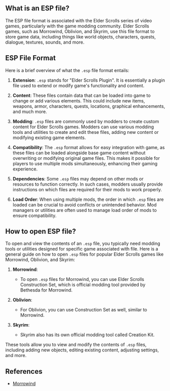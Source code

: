 ## What is an ESP file?

The ESP file format is associated with the Elder Scrolls series of video games, particularly with the game modding community. Elder Scrolls games, such as Morrowind, Oblivion, and Skyrim, use this file format to store game data, including things like world objects, characters, quests, dialogue, textures, sounds, and more.

## ESP File Format

Here is a brief overview of what the `.esp` file format entails:

1.  **Extension**: `.esp` stands for "Elder Scrolls Plugin". It is essentially a plugin file used to extend or modify game's functionality and content.
    
2.  **Content**: These files contain data that can be loaded into game to change or add various elements. This could include new items, weapons, armor, characters, quests, locations, graphical enhancements, and much more.
    
3.  **Modding**: `.esp` files are commonly used by modders to create custom content for Elder Scrolls games. Modders can use various modding tools and utilities to create and edit these files, adding new content or modifying existing game elements.
    
4.  **Compatibility**: The `.esp` format allows for easy integration with game, as these files can be loaded alongside base game content without overwriting or modifying original game files. This makes it possible for players to use multiple mods simultaneously, enhancing their gaming experience.
    
5.  **Dependencies**: Some `.esp` files may depend on other mods or resources to function correctly. In such cases, modders usually provide instructions on which files are required for their mods to work properly.
    
6.  **Load Order**: When using multiple mods, the order in which `.esp` files are loaded can be crucial to avoid conflicts or unintended behavior. Mod managers or utilities are often used to manage load order of mods to ensure compatibility.

## How to open ESP file?

To open and view the contents of an `.esp` file, you typically need modding tools or utilities designed for specific game associated with file. Here is a general guide on how to open `.esp` files for popular Elder Scrolls games like Morrowind, Oblivion, and Skyrim:

1.  **Morrowind**:
    
    -   To open `.esp` files for Morrowind, you can use Elder Scrolls Construction Set, which is official modding tool provided by Bethesda for Morrowind.
2.  **Oblivion**:
    
    -   For Oblivion, you can use Construction Set as well, similar to Morrowind.
3.  **Skyrim**:
    
    -   Skyrim also has its own official modding tool called Creation Kit.

These tools allow you to view and modify the contents of `.esp` files, including adding new objects, editing existing content, adjusting settings, and more.

## References
* [Morrowind](https://en.wikipedia.org/wiki/The_Elder_Scrolls_III:_Morrowind)
